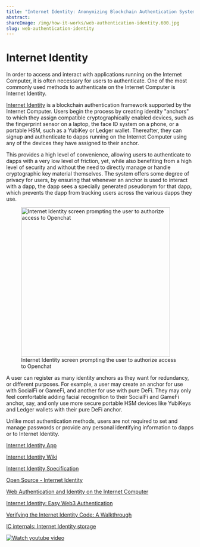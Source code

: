 ```yaml
---
title: "Internet Identity: Anonymizing Blockchain Authentication System"
abstract: 
shareImage: /img/how-it-works/web-authentication-identity.600.jpg
slug: web-authentication-identity
---
```


# Internet Identity

In order to access and interact with applications running on the Internet Computer, it is often necessary for users to authenticate. One of the most commonly used methods to authenticate on the Internet Computer is Internet Identity.

[Internet Identity](https://identity.ic0.app/) is a blockchain authentication framework supported by the Internet Computer. Users begin the process by creating identity "anchors" to which they assign compatible cryptographically enabled devices, such as the fingerprint sensor on a laptop, the face ID system on a phone, or a portable HSM, such as a YubiKey or Ledger wallet. Thereafter, they can signup and authenticate to dapps running on the Internet Computer using any of the devices they have assigned to their anchor.

This provides a high level of convenience, allowing users to authenticate to dapps with a very low level of friction, yet, while also benefiting from a high level of security and without the need to directly manage or handle cryptographic key material themselves. The system offers some degree of privacy for users, by ensuring that whenever an anchor is used to interact with a dapp, the dapp sees a specially generated pseudonym for that dapp, which prevents the dapp from tracking users across the various dapps they use. 

<figure>
<img src="/img/how-it-works/internet-identity-authorization.png" alt="Internet Identity screen prompting the user to authorize access to Openchat" title="Internet Identity screen prompting the user to authorize access to Openchat" align="center" style="width:400px">
<figcaption align="left">
Internet Identity screen prompting the user to authorize access to Openchat
</figcaption>
</figure> 

A user can register as many identity anchors as they want for redundancy, or different purposes. For example, a user may create an anchor for use with SocialFi or GameFi, and another for use with pure DeFi. They may only feel comfortable adding facial recognition to their SocialFi and GameFi anchor, say, and only use more secure portable HSM devices like YubiKeys and Ledger wallets with their pure DeFi anchor.

Unlike most authentication methods, users are not required to set and manage passwords or provide any personal identifying information to dapps or to Internet Identity.

[Internet Identity App](https://identity.ic0.app/)

[Internet Identity Wiki](https://wiki.internetcomputer.org/wiki/Internet_Computer_wiki#Internet_Identity_Introduction)

[Internet Identity Specification](https://internetcomputer.org/docs/current/references/ii-spec/)

[Open Source - Internet Identity](https://github.com/dfinity/internet-identity)

[Web Authentication and Identity on the Internet Computer](https://medium.com/dfinity/web-authentication-and-identity-on-the-internet-computer-a9bd5754c547)

[Internet Identity: Easy Web3 Authentication](https://medium.com/dfinity/internet-identity-the-end-of-usernames-and-passwords-ff45e4861bf7)

[Verifying the Internet Identity Code: A Walkthrough](https://medium.com/dfinity/verifying-the-internet-identity-code-a-walkthrough-c1dd7a53f883)

[IC internals: Internet Identity storage](https://mmapped.blog/posts/11-ii-stable-memory.html)

[![Watch youtube video](https://i.ytimg.com/vi/9eUTcCP_ELM/maxresdefault.jpg)](https://www.youtube.com/watch?v=9eUTcCP_ELM)

